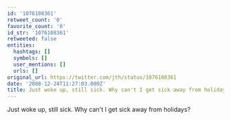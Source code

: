 ```yaml
---
id: '1076108361'
retweet_count: '0'
favorite_count: '0'
id_str: '1076108361'
retweeted: false
entities:
  hashtags: []
  symbols: []
  user_mentions: []
  urls: []
original_url: https://twitter.com/jth/status/1076108361
date: '2008-12-24T11:27:03.000Z'
title: Just woke up, still sick. Why can't I get sick away from holidays?
---
```


Just woke up, still sick. Why can't I get sick away from holidays?